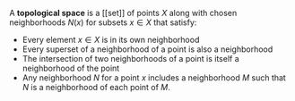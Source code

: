 A **topological space** is a [[set]] of points $X$ along with chosen neighborhoods $N(x)$ for subsets $x \in X$ that satisfy:

* Every element $x \in X$ is in its own neighborhood
* Every superset of a neighborhood of a point is also a neighborhood
* The intersection of two neighborhoods of a point is itself a neighborhood of the point
* Any neighborhood $N$ for a point $x$ includes a neighborhood $M$ such that $N$ is a neighborhood of each point of $M$.